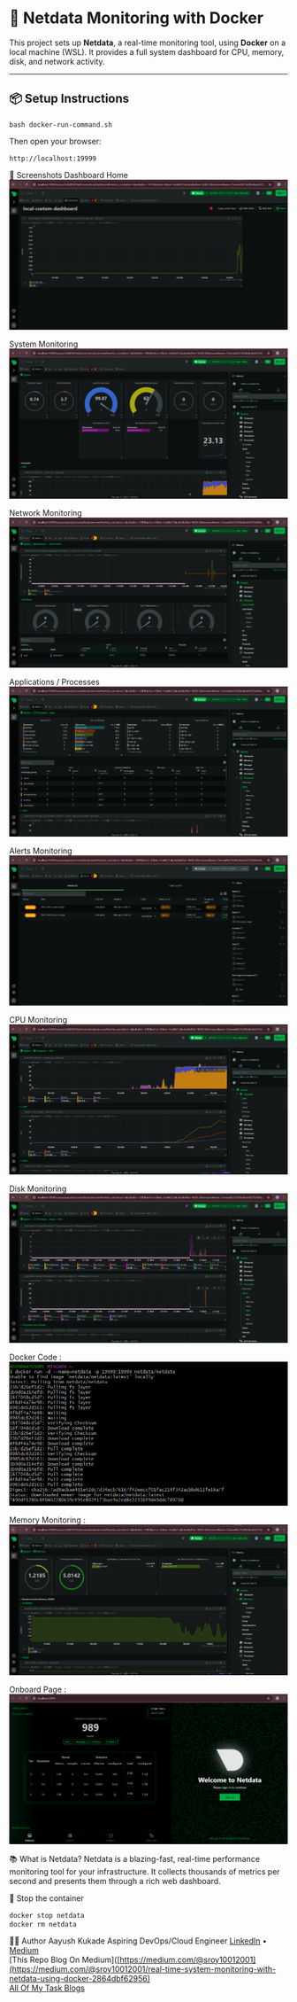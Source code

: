 # 🧠 Netdata Monitoring with Docker

This project sets up **Netdata**, a real-time monitoring tool, using **Docker** on a local machine (WSL). It provides a full system dashboard for CPU, memory, disk, and network activity.

---

## 📦 Setup Instructions

```
bash docker-run-command.sh
```
Then open your browser:
```
http://localhost:19999
```
📸 Screenshots
Dashboard Home
![Dashboard](screenshots/dashboard.png)

System Monitoring
![System](screenshots/system.png)

Network Monitoring
![Network](screenshots/network.png)

Applications / Processes
![Apps Tabs](screenshots/apps.png)

Alerts Monitoring
![Alerts](screenshots/alerts.png)

CPU Monitoring
![Cpu](screenshots/cpu.png)

Disk Monitoring
![Disk](screenshots/disk.png)

Docker Code :
![Docker](screenshots/docker.png)

Memory Monitoring :
![Memory](screenshots/memory.png)

Onboard Page :
![Onboard](screenshots/onboard.png)

📚 What is Netdata?
Netdata is a blazing-fast, real-time performance monitoring tool for your infrastructure. It collects thousands of metrics per second and presents them through a rich web dashboard.

🛑 Stop the container
```
docker stop netdata
docker rm netdata
```

🙋‍♂️ Author
Aayush Kukade
Aspiring DevOps/Cloud Engineer
[LinkedIn](https://www.linkedin.com/in/aayushkukade/) • [Medium](https://medium.com/@sroy10012001)
<br>[This Repo Blog On Medium]([https://medium.com/@sroy10012001](https://medium.com/@sroy10012001/real-time-system-monitoring-with-netdata-using-docker-2864dbf62956)
<br>[All Of My Task Blogs]([https://medium.com/@sroy10012001/my-devops-internship-journey-with-elevate-labs-30-days-of-learning-d7252e409a20)
